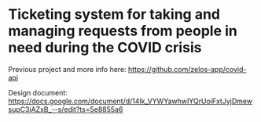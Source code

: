 # Ticketing system for taking and managing requests from people in need during the COVID crisis

Previous project and more info here: https://github.com/zelos-app/covid-api

Design document: https://docs.google.com/document/d/14lk_VYWYawhwIYQrUoiFxtJyjDmewsupC3jAZxB_--s/edit?ts=5e8855a6